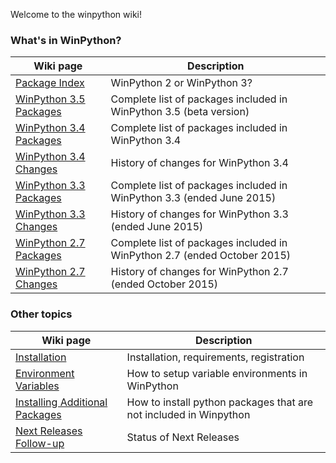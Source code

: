Welcome to the winpython wiki!
### What's in WinPython?

Wiki page | Description
----------|------------
[Package Index](PackageIndex) | WinPython 2 or WinPython 3?
[WinPython 3.5 Packages](PackageIndex_35) | Complete list of packages included in WinPython 3.5 (beta version)
[WinPython 3.4 Packages](PackageIndex_34) | Complete list of packages included in WinPython 3.4
[WinPython 3.4 Changes](ChangeLog_34) | History of changes for WinPython 3.4
[WinPython 3.3 Packages](PackageIndex_33) | Complete list of packages included in WinPython 3.3 (ended June 2015)
[WinPython 3.3 Changes](ChangeLog_33) | History of changes for WinPython 3.3 (ended June 2015)
[WinPython 2.7 Packages](PackageIndex_27) | Complete list of packages included in WinPython 2.7 (ended October 2015)
[WinPython 2.7 Changes](ChangeLog_27) | History of changes for WinPython 2.7 (ended October 2015)

### Other topics

Wiki page | Description
----------|------------
[Installation](Installation) | Installation, requirements, registration
[Environment Variables](Environment) | How to setup variable environments in WinPython
[Installing Additional Packages](Installing-Additional-Packages) | How to install python packages that are not included in Winpython
[Next Releases Follow-up](https://github.com/winpython/winpython/milestones) | Status of Next Releases